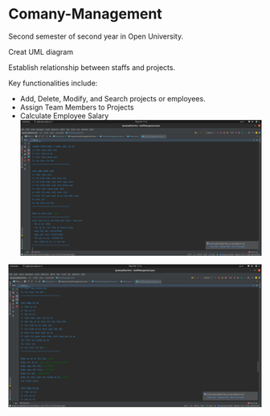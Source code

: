 # Comany-Management
Second semester of second year in Open University.

Creat UML diagram

Establish relationship between staffs and projects.

Key functionalities include: 
- Add, Delete, Modify, and Search projects or employees.
- Assign Team Members to Projects
- Calculate Employee Salary
![](/DemoImage/279142964_1076716056524769_7629497655911695352_n.png)

![](/DemoImage/278072501_406638604297235_246326997524839620_n.png)


